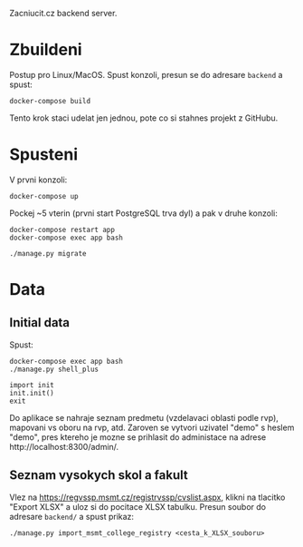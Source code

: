 Zacniucit.cz backend server.

# Zbuildeni

Postup pro Linux/MacOS. Spust konzoli, presun se do adresare `backend` a spust:

```
docker-compose build
```

Tento krok staci udelat jen jednou, pote co si stahnes projekt z GitHubu.


# Spusteni

V prvni konzoli:

```
docker-compose up
```

Pockej ~5 vterin (prvni start PostgreSQL trva dyl) a pak v druhe konzoli:

```
docker-compose restart app
docker-compose exec app bash

./manage.py migrate
```


# Data

## Initial data

Spust:

```
docker-compose exec app bash
./manage.py shell_plus

import init
init.init()
exit
```

Do aplikace se nahraje seznam predmetu (vzdelavaci oblasti podle rvp), mapovani vs oboru na rvp, atd.
Zaroven se vytvori uzivatel "demo" s heslem "demo", pres ktereho je mozne se prihlasit do administace
na adrese http://localhost:8300/admin/.

## Seznam vysokych skol a fakult

Vlez na https://regvssp.msmt.cz/registrvssp/cvslist.aspx, klikni na tlacitko "Export XLSX"
a uloz si do pocitace XLSX tabulku. Presun soubor do adresare `backend/` a spust prikaz:

```
./manage.py import_msmt_college_registry <cesta_k_XLSX_souboru>
```
